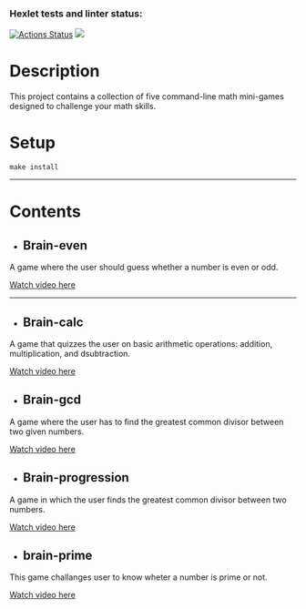 ### Hexlet tests and linter status:
[![Actions Status](https://github.com/bblazeAl/frontend-project-44/actions/workflows/hexlet-check.yml/badge.svg)](https://github.com/bblazeAl/frontend-project-44/actions)
<a href="https://codeclimate.com/github/bblazeAl/frontend-project-44/maintainability"><img src="https://api.codeclimate.com/v1/badges/28548a4edcb9a8ec4ae6/maintainability" /></a>

# **Description**
This project contains a collection of five command-line math mini-games designed to challenge your math skills.

# **Setup**
```make install```

---

# **Contents**

- ## Brain-even
A game where the user should guess whether a number is even or odd. 

[Watch video here](https://asciinema.org/a/lhgcO2fZNXel5DLTeUNgRp2NL
)

---

- ## Brain-calc
A game that quizzes the user on basic arithmetic operations: addition, multiplication, and dsubtraction.

[Watch video here](https://asciinema.org/a/bz41z0o0qeldmh8iUEZxWE0Y6
)

- ## Brain-gcd

A game where the user has to find the greatest common divisor between two given numbers.

[Watch video here](https://asciinema.org/a/a3TCB6HgsOCvAwn76VkMYhd18)

- ## Brain-progression
A game in which the user finds the greatest common divisor between two numbers.

[Watch video here](https://asciinema.org/a/1o0Ar5LLAOYaM2XuvBq4VGREW)

- ## brain-prime
This game challanges user to know wheter a number is prime or not.

[Watch video here](https://asciinema.org/a/yoWC0Q85ikNoqcx0rmjepu8yB)






